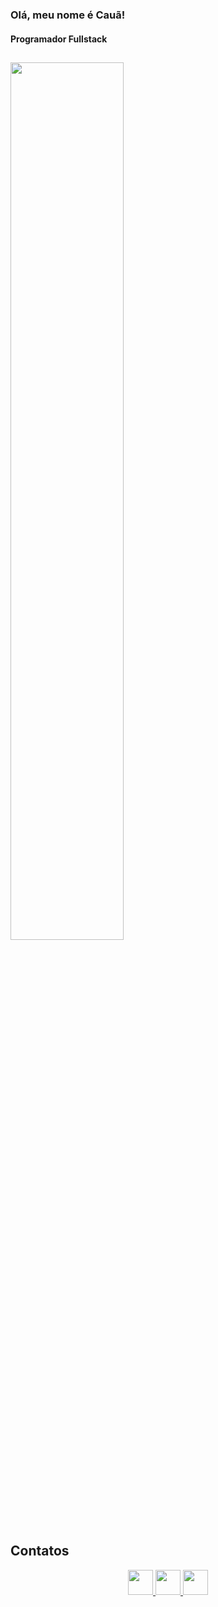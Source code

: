 ### Olá, meu nome é Cauã!
#### Programador Fullstack

##
<div align="start">
  <a href="https://github.com/dcauav/">
    <img width="60%" align="center" src="https://github-readme-stats.vercel.app/api?username=dcauav&show_icons=true&theme=dracula&count_private=true" />
  </a>
</div>

## Contatos

<div align="center">
  <a href="https://wa.me/5515998624791">
    <img height="40em" src="https://img.shields.io/badge/WhatsApp-25D366?style=for-the-badge&logo=whatsapp&logoColor=white" />
  </a>
  <a href="https://www.linkedin.com/in/dcauav">
    <img height="40em" src="https://img.shields.io/badge/LinkedIn-0077B5?style=for-the-badge&logo=linkedin&logoColor=white"/>
  </a>
  <a href="mailto:cauav_almeida@hotmail.com">
    <img height="40em" src="https://img.shields.io/badge/Gmail-D14836?style=for-the-badge&logo=gmail&logoColor=white">
  </a>
</div>

